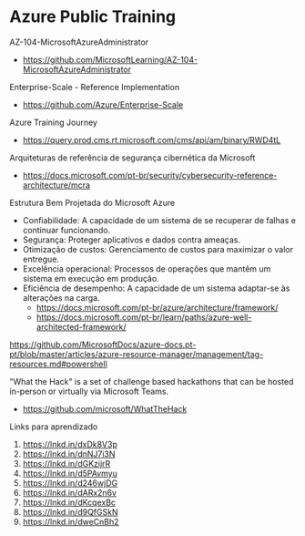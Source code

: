 # Azure Public Training

AZ-104-MicrosoftAzureAdministrator
- https://github.com/MicrosoftLearning/AZ-104-MicrosoftAzureAdministrator

Enterprise-Scale - Reference Implementation
- https://github.com/Azure/Enterprise-Scale

Azure Training Journey
- https://query.prod.cms.rt.microsoft.com/cms/api/am/binary/RWD4tL

Arquiteturas de referência de segurança cibernética da Microsoft
- https://docs.microsoft.com/pt-br/security/cybersecurity-reference-architecture/mcra

Estrutura Bem Projetada do Microsoft Azure
- Confiabilidade: A capacidade de um sistema de se recuperar de falhas e continuar funcionando.
- Segurança: Proteger aplicativos e dados contra ameaças.
- Otimização de custos: Gerenciamento de custos para maximizar o valor entregue.
- Excelência operacional: Processos de operações que mantêm um sistema em execução em produção.
- Eficiência de desempenho: A capacidade de um sistema adaptar-se às alterações na carga.
  - https://docs.microsoft.com/pt-br/azure/architecture/framework/
  - https://docs.microsoft.com/pt-br/learn/paths/azure-well-architected-framework/

https://github.com/MicrosoftDocs/azure-docs.pt-pt/blob/master/articles/azure-resource-manager/management/tag-resources.md#powershell

"What the Hack" is a set of challenge based hackathons that can be hosted in-person or virtually via Microsoft Teams.
- https://github.com/microsoft/WhatTheHack


Links para aprendizado
1) https://lnkd.in/dxDk8V3p
2) https://lnkd.in/dnNJ7i3N
3) https://lnkd.in/dGKzijrR
4) https://lnkd.in/d5PAvmyu
5) https://lnkd.in/d246wjDG
6) https://lnkd.in/dARx2n6v
7) https://lnkd.in/dKcqexBc
8) https://lnkd.in/d9QfGSkN
9)  https://lnkd.in/dweCnBh2
